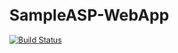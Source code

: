 # SampleASP-WebApp
[![Build Status](https://dev.azure.com/NanduSydney/NanduDevOps/_apis/build/status%2FVenkatBramhasani.SampleASP-WebApp?branchName=master)](https://dev.azure.com/NanduSydney/NanduDevOps/_build/latest?definitionId=2&branchName=master)
